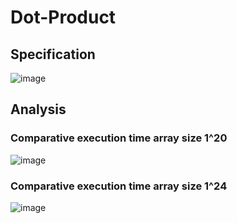 # Dot-Product
## Specification
![image](https://github.com/mayksel/Dot-Product/assets/115066447/ac71dff3-0030-45ab-9ed7-fefc1315399c)

## Analysis

### Comparative execution time array size 1^20
![image](https://github.com/mayksel/Dot-Product/assets/115066447/7a97c2ff-dfdc-4a8e-954b-e67fa808bb5f)

### Comparative execution time array size 1^24
![image](https://github.com/mayksel/Dot-Product/assets/115066447/cc90f0a0-b623-4e62-8028-fbccbde2bff4)
